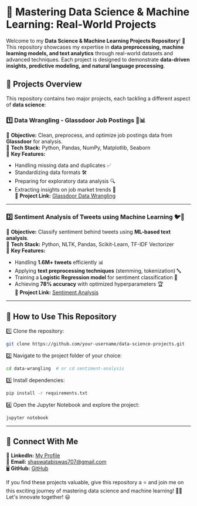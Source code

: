 # 🚀 Mastering Data Science & Machine Learning: Real-World Projects

Welcome to my **Data Science & Machine Learning Projects Repository**! 🚀 This repository showcases my expertise in **data preprocessing, machine learning models, and text analytics** through real-world datasets and advanced techniques. Each project is designed to demonstrate **data-driven insights, predictive modeling, and natural language processing**.

## 📌 Projects Overview
This repository contains two major projects, each tackling a different aspect of **data science**:

### 1️⃣ **Data Wrangling - Glassdoor Job Postings** 🏢📊
🔹 **Objective:** Clean, preprocess, and optimize job postings data from **Glassdoor** for analysis.  
🔹 **Tech Stack:** Python, Pandas, NumPy, Matplotlib, Seaborn  
🔹 **Key Features:**
   - Handling missing data and duplicates ✅  
   - Standardizing data formats 🛠️  
   - Preparing for exploratory data analysis 🔍  
   - Extracting insights on job market trends 💼  
📌 **Project Link:** [Glassdoor Data Wrangling](https://github.com/ShaswataKOD/DATA-PROJECTS/blob/main/Data%20Wrangling/ReadMe.md)

---
### 2️⃣ **Sentiment Analysis of Tweets using Machine Learning** 🐦💬
🔹 **Objective:** Classify sentiment behind tweets using **ML-based text analysis**.  
🔹 **Tech Stack:** Python, NLTK, Pandas, Scikit-Learn, TF-IDF Vectorizer  
🔹 **Key Features:**
   - Handling **1.6M+ tweets** efficiently 📊  
   - Applying **text preprocessing techniques** (stemming, tokenization) 🔤  
   - Training a **Logistic Regression model** for sentiment classification 🤖  
   - Achieving **78% accuracy** with optimized hyperparameters 🏆  
📌 **Project Link:** [Sentiment Analysis](./sentiment-analysis/README.md)

---
## 🚀 How to Use This Repository
1️⃣ Clone the repository:
   ```bash
   git clone https://github.com/your-username/data-science-projects.git
   ```
2️⃣ Navigate to the project folder of your choice:
   ```bash
   cd data-wrangling  # or cd sentiment-analysis
   ```
3️⃣ Install dependencies:
   ```bash
   pip install -r requirements.txt
   ```
4️⃣ Open the Jupyter Notebook and explore the project:
   ```bash
   jupyter notebook
   ```

---
## 📢 Connect With Me
💼 **LinkedIn:** [My Profile](https://www.linkedin.com/in/shaswata-biswas-1a6837230/)  
📧 **Email:** shaswatabiswas707@gmail.com  
🖥️ **GitHub:** [GitHub](https://github.com/ShaswataKOD/DATA-PROJECTS/)  

If you find these projects valuable, give this repository a ⭐ and join me on this exciting journey of mastering data science and machine learning! 🚀💡 Let's innovate together! 😃
